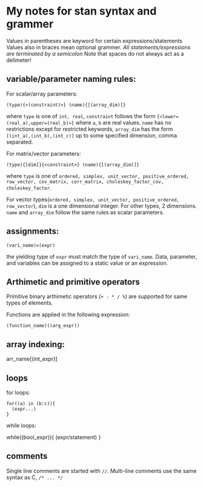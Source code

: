 # My notes for stan syntax and grammer

Values in parentheses are keyword for certain expressions/statements
Values also in braces mean optional grammer.
*All statements/expressions are terminated by a semicolon*
Note that spaces do not always act as a delimeter!
## variable/parameter naming rules:
For scalar/array parameters:
```
(type){<(constraint)>} (name){[(array_dim)]}
```
where `type` is one of `int, real`, `constraint` follows the form `{<lower=(real_a),upper=(real_b)>}` where `a`, `b` are real values.
`name` has no restrictions except for restricted keywords, `array_dim` has the form `[(int_a),(int_b),(int_c)]` up to some specified dimension,
comma separated.

For matrix/vector parameters:
```
(type){[dim]}{<constraint>} (name){[(array_dim)]}
```
where `type` is one of `ordered, simplex, unit_vector, positive_ordered, row_vector, cov_matrix, corr_matrix, choleskey_factor_cov, choleskey_factor`.

For vector types(`ordered, simplex, unit_vector, positive_ordered, row_vector`), `dim` is a one dimensional integer. For other types, 
2 dimensions. `name` and `array_dim` follow the same rules as scalar parameters.

## assignments:
```
(vari_name)=(expr)
```
the yielding type of `expr` must match the type of `vari_name`.
Data, parameter, and variables can be assigned to a static value or an expression.

## Arthimetic and primitive operators

Primitive binary arthimetic operators (`+ - * / %`) are supported for same types of elements.

Functions are applied in the following expression:
```
(function_name)((arg_expr))
```

## array indexing:

arr_name[(int_expr)]

## loops

for loops:
```
for((a) in (b:c)){
  (expr...)
}
```

while loops:

while((bool_expr)){
    (expr/statement)
}
## comments

Single line comments are started with `//`.
Multi-line comments use the same syntax as C, `/* ... */`